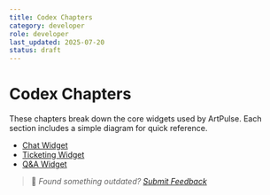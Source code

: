 ```yaml
---
title: Codex Chapters
category: developer
role: developer
last_updated: 2025-07-20
status: draft
---
```

# Codex Chapters

These chapters break down the core widgets used by ArtPulse. Each section includes a simple diagram for quick reference.

- [Chat Widget](./chat-widget.md)
- [Ticketing Widget](./ticketing-widget.md)
- [Q&A Widget](./qa-widget.md)

> 💬 *Found something outdated? [Submit Feedback](../feedback.md)*
